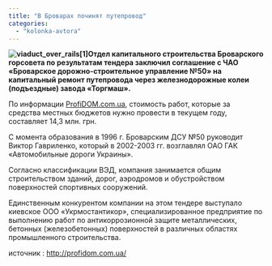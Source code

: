 ```yaml
---
title: "В Броварах починят путепровод"
categories: 
  - "kolonka-avtora"
---
```


**![viaduct_over_rails[1]](https://mpz.brovary.org/wp-content/uploads/2014/05/viaduct_over_rails1.jpg)Отдел капитального строительства Броварского горсовета по результатам тендера заключил соглашение с ЧАО «Броварское дорожно-строительное управление №50» на капитальный ремонт путепровода через железнодорожные колеи (подъездные) завода «Торгмаш».** 

По информации [ProfiDOM.com.ua](http://profidom.com.ua), стоимость работ, которые за средства местных бюджетов нужно провести в текущем году, составляет 14,3 млн. грн.

С момента образования в 1996 г. Броварским ДСУ №50 руководит Виктор Гавриленко, который в 2002-2003 гг. возглавлял ОАО ГАК «Автомобильные дороги Украины».

Согласно классификации ВЭД, компания занимается общим строительством зданий, дорог, аэродромов и обустройством поверхностей спортивных сооружений.

Единственным конкурентом компании на этом тендере выступало киевское ООО «Укрмостантикор», специализированное предприятие по выполнению работ по антикоррозионной защите металлических, бетонных (железобетонных) поверхностей в различных областях промышленного строительства.

источник : http://profidom.com.ua/
